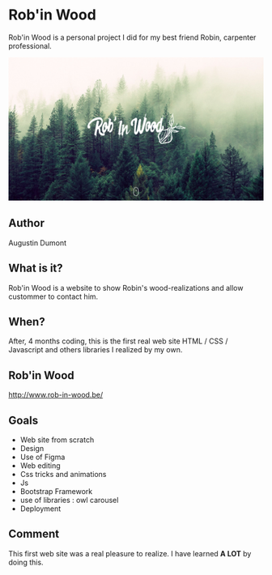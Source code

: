 # Rob'in Wood

Rob'in Wood is a personal project I did for my best friend Robin, carpenter professional.

![Screenshot app](/screenshot.png)

## Author

Augustin Dumont

## What is it?

Rob'in Wood is a website to show Robin's wood-realizations and allow custommer to contact him.

## When?

After, 4 months coding, this is the first real web site HTML / CSS / Javascript and others libraries I realized by my own.

## Rob'in Wood

http://www.rob-in-wood.be/

## Goals

- Web site from scratch
- Design
- Use of Figma
- Web editing
- Css tricks and animations
- Js
- Bootstrap Framework
- use of libraries : owl carousel
- Deployment

## Comment

This first web site was a real pleasure to realize. I have learned **A LOT** by doing this.
